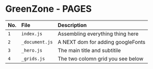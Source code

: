 
# GreenZone - PAGES





| No. | File     | Description                |
| :-------- | :------- | :------------------------- |
| `1` | `index.js`     |  Assembling everything thing here   |
| `2` | `_document.js` |  A NEXT dom for adding googleFonts  |
| `3` | `_hero.js`     |  The main title and subtitile       |
| `4` | `_grids.js`    |  The two colomn grid you see below  |














  
